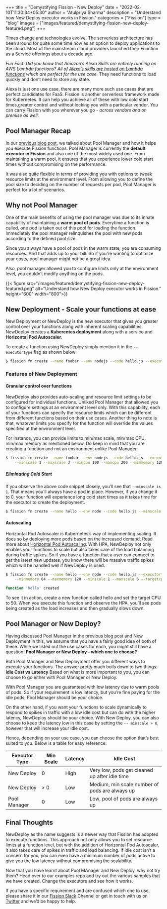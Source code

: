 +++
title = "Demystifying Fission - New Deploy"
date = "2022-02-10T11:30:34+05:30"
author = "Atulpriya Sharma"
description = "Understand how New Deploy executor works in Fission."
categories = ["Fission"]
type = "blog"
images = ["images/featured/demystifying-fission-new-deploy-featured.png"]
+++

Times change and technologies evolve.
The serverless architecture has been around for quite some time now as an option to deploy applications to the cloud.
Most of the mainstream cloud providers launched their Function as a Service offerings about a decade ago.

*Fun Fact: Did you know that Amazon’s Alexa Skills are entirely running on AWS Lambda functions? All of [Alexa’s skills are hosted on Lambda functions](https://developer.amazon.com/en-US/docs/alexa/ask-overviews/what-is-the-alexa-skills-kit.html) which are perfect for the use case.*
They need functions to load quickly and don’t need to store any state.

Alexa is just one use case, there are many more such use cases that are perfect candidates for FaaS.
Fission is another serverless framework made for Kubernetes.
It can help you achieve all of these with low cold start times,greater control and without locking you with a particular vendor.
You can carry Fission with you wherever you go - *across vendors and on premise as well*.

## Pool Manager Recap

In our [previous blog post](/blog/demystifying-fission-pool-manager/), we talked about Pool Manager and how it helps you execute Fission functions.
Pool Manager is currently the **default executor in Fission** and also one of the most widely used one.
From maintaining a warm pool, it ensures that you experience lower cold start times without compromising on the performance.

It was also quite flexible in terms of providing you with options to tweak resource limits at the environment level.
From allowing you to define the pool size to deciding on the number of requests per pod, Pool Manager is perfect for a lot of scenarios.

## Why not Pool Manager

One of the main benefits of using the pool manager was due to its innate capability of maintaining a **warm pool of pods**.
Everytime a function is called, one pod is taken out of this pool for loading the function.
Immediately the pool manager relinquishes the pool with new pods according to the defined pool size.

Since you always have a pool of pods in the warm state, you are consuming resources.
And that adds up to your bill.
So if you're wanting to optimize your costs, pool manager might not be a great idea.

Also, pool manager allowed you to configure limits only at the environment level, you couldn’t modify anything on the pods.

{{< figure src="/images/featured/demystifying-fission-new-deploy-featured.png" alt="Understand how New Deploy executor works in Fission." height="600" width="800">}}

## New Deployment - Scale your functions at ease

New Deployment or NewDeploy is the new executor that gives you greater control over your functions along with inherent scaling capabilities.
NewDeploy creates a **Kuberentes deployment** along with a service and **Horizontal Pod Autoscaler**.

To create a function using NewDeploy simply mention it in the `-- executortype` flag as shown below:

```bash
$ fission fn create --name foobar --env nodejs --code hello.js --executortype newdeploy
```

### Features of New Deployment

#### Granular control over functions

NewDeploy also provides auto-scaling and resource limit settings to be configured for individual functions.
Unliked Pool Manager that allowed you to configure settings at an environment level only.
With this capability, each of your functions can specify the resource limits which can be different from different functions based on their use cases.
Another thing to note is that, whatever limits you specify for the function will override the values specified at the environment level.

For instance, you can provide limits to min/max scale, min/max CPU, min/max memory as mentioned below. Do keep in mind that you are creating a function and not an environment unlike Pool Manager

```bash
$ fission fn create --name foobar --env nodejs --code hello.js --executortype newdeploy \
    --minscale 1 --maxscale 3 --mincpu 100 --maxcpu 200 --minmemory 128 --maxmemory 256
```

##### Eliminating Cold Start

If you observe the above code snippet closely, you’ll see that `--minscale is 1`.
That means you’ll always have a pod in place. However, if you change it to 0, your function will experience long cold start times as it takes time for the executor to create the deployment.

```bash
$ fission fn create --name hello --env node --code hello.js --minscale 1 --executortype newdeploy
```

#### Autoscaling

Horizontal Pod Autoscaler is Kubernetes’s way of implementing scaling.
It does so by deploying more pods based on the increased demand. Read more about [Horizontal Pod Autoscaling](https://kubernetes.io/docs/tasks/run-application/horizontal-pod-autoscale/).
With HPA, NewDeploy not only enables your functions to scale but also takes care of the load balancing during traffic spikes.
So if you have a function that a user can connect to get the latest new updates, you know there will be massive traffic spikes which will be handled well if NewDeploy is used.  

```bash
$ fission fn create --name hello --env node --code hello.js --executortype newdeploy \
    --minmemory 64 --maxmemory 128 --minscale 1 --maxscale 6 --targetcpu 50

function 'hello' created
```

To see it in action, create a new function called hello and set the target CPU to 50.
When you execute this function and observe the HPA, you’ll see pods being created as the load increases and then gradually slows down.

## Pool Manager or New Deploy?

Having discussed Pool Manager in the previous blog post and New Deployment in this, we assume that you have a fairly good idea of both of these.
While we listed out the use cases for each, you might still have a question: **Pool Manager or New Deploy - which one to choose?**

Both Pool Manager and New Deployment offer you different ways to execute your functions.
The answer pretty much boils down to two things: **Idle Cost vs Latency**
Based on what is more important to you, you can choose to go either with Pool Manager or New Deploy.

With Pool Manager you are guaranteed with low latency due to warm pools of pods.
So if your requirement is low latency, but you’re fine paying for the idle pods, Pool Manager should be your choice.

On the other hand, if you want your functions to scale dynamically to respond to spikes in traffic with a low idle cost but can do with the higher latency, NewDeploy should be your choice. With New Deploy, you can also choose to keep the latency low in this case by setting the `-- minscale > 0`, however that will increase your idle cost.

Hence, depending on your use case, you can choose the option that’s best suited to you. Below is a table for easy reference:

| Executor Type | Min Scale | Latency | Idle Cost                                      |
|---------------|-----------|---------|------------------------------------------------|
| New Deploy    | 0         | High    | Very low, pods get cleaned up after idle time  |
| New Deploy    | > 0       | Low     | Medium, min scale number of pods are always up |
| Pool Manager  | 0         | Low     | Low, pool of pods are always up                |

## Final Thoughts

NewDeploy as the name suggests is a newer way that Fission has adopted to execute functions. This approach not only allows you to set resource limits at a function level, but with the addition of Horizontal Pod Autoscaler, it also takes care of spikes in traffic and load balancing. If idle cost isn’t a concern for you, you can even have a minimum number of pods active to give you the low latency without compromising the scalability.

Now that you have learnt about Pool MAnager and New Deploy, why not try them? Head over to our examples repo and try out the various samples that we have created. Change the executors and see how it works.

If you have a specific requirement and are confused which one to use, please share it in our [Fission Slack](https://fission.io/slack) Channel or get in touch with us on [Twitter](https://twitter.com/fissionio) and we’d be happy to help.
